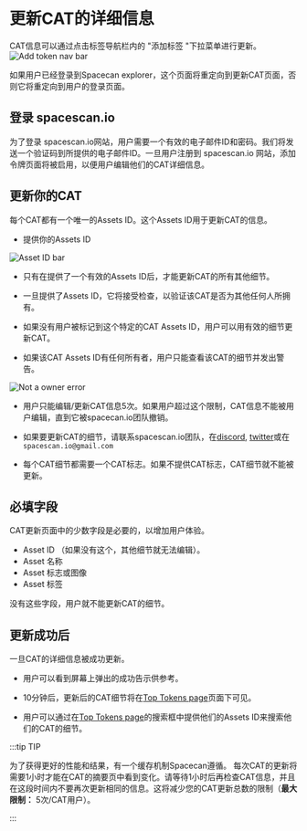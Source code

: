 # 更新CAT的详细信息

CAT信息可以通过点击标签导航栏内的 "添加标签 "下拉菜单进行更新。
![Add token nav bar](/img/updatecatinfodetails/Addtokennavbar.png)

如果用户已经登录到Spacecan explorer，这个页面将重定向到更新CAT页面，否则它将重定向到用户的登录页面。

## 登录 spacescan.io

为了登录 spacescan.io网站，用户需要一个有效的电子邮件ID和密码。我们将发送一个验证码到所提供的电子邮件ID。一旦用户注册到 spacescan.io 网站，添加令牌页面将被启用，以便用户编辑他们的CAT详细信息。

## 更新你的CAT

每个CAT都有一个唯一的Assets ID。这个Assets ID用于更新CAT的信息。

- 提供你的Assets ID

![Asset ID bar](/img/updatecatinfodetails/asset_id_bar.png)

- 只有在提供了一个有效的Assets ID后，才能更新CAT的所有其他细节。

- 一旦提供了Assets ID，它将接受检查，以验证该CAT是否为其他任何人所拥有。

- 如果没有用户被标记到这个特定的CAT Assets ID，用户可以用有效的细节更新CAT。

- 如果该CAT Assets ID有任何所有者，用户只能查看该CAT的细节并发出警告。

![Not a owner error](/img/updatecatinfodetails/notownererror.png)

- 用户只能编辑/更新CAT信息5次。如果用户超过这个限制，CAT信息不能被用户编辑，直到它被spacecan.io团队撤销。

- 如果要更新CAT的细节，请联系spacescan.io团队，在[discord](https://discord.com/invite/Bb4sj3Bg9P), [twitter](https://twitter.com/spacescan_io)或在`spacescan.io@gmail.com`

- 每个CAT细节都需要一个CAT标志。如果不提供CAT标志，CAT细节就不能被更新。

## 必填字段

CAT更新页面中的少数字段是必要的，以增加用户体验。

- Asset ID （如果没有这个，其他细节就无法编辑）。
- Asset 名称
- Asset 标志或图像
- Asset 标签

没有这些字段，用户就不能更新CAT的细节。

## 更新成功后

一旦CAT的详细信息被成功更新。

- 用户可以看到屏幕上弹出的成功告示供参考。

- 10分钟后，更新后的CAT细节将在[Top Tokens page](https://www.spacescan.io/xch/cat1/topTokens)页面下可见。

- 用户可以通过在[Top Tokens page](https://www.spacescan.io/xch/cat1/topTokens)的搜索框中提供他们的Assets ID来搜索他们的CAT的细节。

:::tip TIP

为了获得更好的性能和结果，有一个缓存机制Spacecan遵循。
每次CAT的更新将需要1小时才能在CAT的摘要页中看到变化。请等待1小时后再检查CAT信息，并且在这段时间内不要再次更新相同的信息。这将减少您的CAT更新总数的限制（**最大限制：** 5次/CAT用户）。

:::